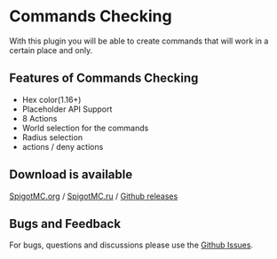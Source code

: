 
# Commands Checking

With this plugin you will be able
to create commands that will work in a certain place and only.


## Features of Commands Checking

- Hex color(1.16+)
- Placeholder API Support
- 8 Actions
- World selection for the commands
- Radius selection
- actions / deny actions
## Download is available
[SpigotMC.org]() / [SpigotMC.ru]() / [Github releases]()
## Bugs and Feedback
For bugs, questions and discussions please use the [Github Issues](https://github.com/Baraban4ik/CommandsChecking/issues).
